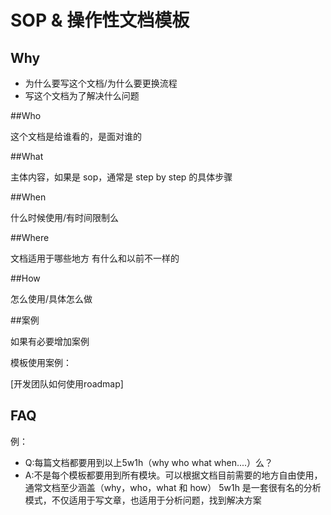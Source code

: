 # SOP & 操作性文档模板

## Why

* 为什么要写这个文档/为什么要更换流程
* 写这个文档为了解决什么问题

##Who

这个文档是给谁看的，是面对谁的

##What

主体内容，如果是 sop，通常是 step by step 的具体步骤

##When

什么时候使用/有时间限制么

##Where

文档适用于哪些地方
有什么和以前不一样的

##How

怎么使用/具体怎么做

##案例

如果有必要增加案例

模板使用案例：

[开发团队如何使用roadmap]

## FAQ

例：

* Q:每篇文档都要用到以上5w1h（why who what when....）么？
* A:不是每个模板都要用到所有模块。可以根据文档目前需要的地方自由使用，通常文档至少涵盖（why，who，what 和 how）
5w1h 是一套很有名的分析模式，不仅适用于写文章，也适用于分析问题，找到解决方案
